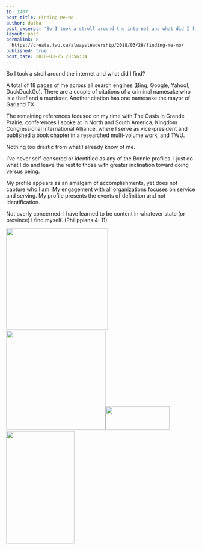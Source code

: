 ```yaml
---
ID: 1407
post_title: Finding Me-Mo
author: datha
post_excerpt: 'So I took a stroll around the internet and what did I find? A total of 18 pages of me across all search engines (Bing, Google, Yahoo!, DuckDuckGo). There are a couple of citations of a criminal namesake who is a thief and a murderer. Another citation has one namesake the mayor of Garland TX. &hellip; <p><a href="https://create.twu.ca/alwaysleadership/2018/03/26/finding-me-mo/">Continue reading<span> "Finding Me-Mo"</span></a></p>'
layout: post
permalink: >
  https://create.twu.ca/alwaysleadership/2018/03/26/finding-me-mo/
published: true
post_date: 2018-03-25 20:56:34
---
```

<p>So I took a stroll around the internet and what did I find?</p>
<p>A total of 18 pages of me across all search engines (Bing, Google, Yahoo!, DuckDuckGo). There are a couple of citations of a criminal namesake who is a thief and a murderer. Another citation has one namesake the mayor of Garland TX.</p>
<p>The remaining references focused on my time with The Oasis in Grande Prairie, conferences I spoke at in North and South America, Kingdom Congressional International Alliance, where I serve as vice-president and published a book chapter in a researched multi-volume work, and TWU.</p>
<p>Nothing too drastic from what I already know of me.</p>
<p>I&#8217;ve never self-censored or identified as any of the Bonnie profiles. I just do what I do and leave the rest to those with greater inclination toward doing versus being.</p>
<p>My profile appears as an amalgam of accomplishments, yet does not capture who I am. My engagement with all organizations focuses on service and serving. My profile presents the events of definition and not identification.</p>
<p>Not overly concerned. I have learned to be content in whatever state (or province) I find myself. (Philippians 4: 11)</p>
<p><img class="alignnone size-full wp-image-25" src="http://create.twu.ca/alwaysleadership/files/2018/03/dr.-doug-atha-ndr9echtf33f9ykt6ug3mwztdr4ydnbc8j02len7yk.jpg" alt="" width="270" height="270" srcset="https://create.twu.ca/alwaysleadership/files/2018/03/dr.-doug-atha-ndr9echtf33f9ykt6ug3mwztdr4ydnbc8j02len7yk.jpg 270w, https://create.twu.ca/alwaysleadership/files/2018/03/dr.-doug-atha-ndr9echtf33f9ykt6ug3mwztdr4ydnbc8j02len7yk-150x150.jpg 150w, https://create.twu.ca/alwaysleadership/files/2018/03/dr.-doug-atha-ndr9echtf33f9ykt6ug3mwztdr4ydnbc8j02len7yk-100x100.jpg 100w" sizes="(max-width: 270px) 100vw, 270px" />        <img class="alignnone  wp-image-28" src="http://create.twu.ca/alwaysleadership/files/2018/03/2017-01-19_atha-douglas-1.jpg" alt="" width="264" height="264" srcset="https://create.twu.ca/alwaysleadership/files/2018/03/2017-01-19_atha-douglas-1.jpg 280w, https://create.twu.ca/alwaysleadership/files/2018/03/2017-01-19_atha-douglas-1-150x150.jpg 150w, https://create.twu.ca/alwaysleadership/files/2018/03/2017-01-19_atha-douglas-1-100x100.jpg 100w" sizes="(max-width: 264px) 100vw, 264px" /><img class="alignnone size-full wp-image-27" src="http://create.twu.ca/alwaysleadership/files/2018/03/170x170bb.jpg" alt="" width="170" height="62" />           <img class="alignnone size-medium wp-image-26" src="http://create.twu.ca/alwaysleadership/files/2018/03/51Ue33XNCFL._SY346_-181x300.jpg" alt="" width="181" height="300" srcset="https://create.twu.ca/alwaysleadership/files/2018/03/51Ue33XNCFL._SY346_-181x300.jpg 181w, https://create.twu.ca/alwaysleadership/files/2018/03/51Ue33XNCFL._SY346_.jpg 209w" sizes="(max-width: 181px) 100vw, 181px" /></p>